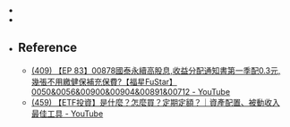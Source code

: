-
-
- ## Reference
	- [(409) 【EP 83】00878國泰永續高股息,收益分配通知書第一季配0.3元,幾張不用繳健保補充保費?【福星FuStar】0050&0056&00900&00904&00891&00712 - YouTube](https://www.youtube.com/watch?v=kfCF8EEScxI&ab_channel=%E7%A6%8F%E6%98%9FFuStar)
	- [(459) 【ETF投資】是什麼？怎麼買？定期定額？｜資產配置、被動收入最佳工具 - YouTube](https://www.youtube.com/watch?v=YtwRQN_lTVg&ab_channel=%E6%B8%85%E6%B5%81%E5%90%9B)